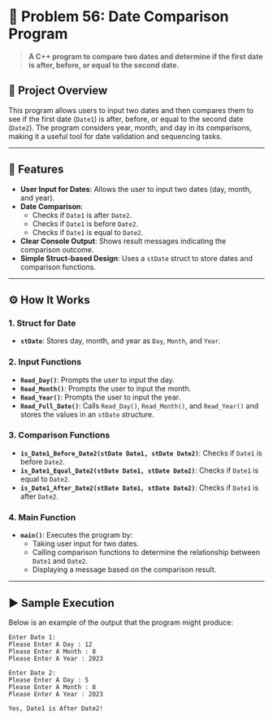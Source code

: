 # 📅 Problem 56: Date Comparison Program 

> **A C++ program to compare two dates and determine if the first date is after, before, or equal to the second date.**

## 📘 Project Overview
This program allows users to input two dates and then compares them to see if the first date (`Date1`) is after, before, or equal to the second date (`Date2`). The program considers year, month, and day in its comparisons, making it a useful tool for date validation and sequencing tasks.

---

## 🌟 Features
- **User Input for Dates**: Allows the user to input two dates (day, month, and year).
- **Date Comparison**:
  - Checks if `Date1` is after `Date2`.
  - Checks if `Date1` is before `Date2`.
  - Checks if `Date1` is equal to `Date2`.
- **Clear Console Output**: Shows result messages indicating the comparison outcome.
- **Simple Struct-based Design**: Uses a `stDate` struct to store dates and comparison functions.

---

## ⚙️ How It Works

### 1. Struct for Date
- **`stDate`**: Stores day, month, and year as `Day`, `Month`, and `Year`.

### 2. Input Functions
- **`Read_Day()`**: Prompts the user to input the day.
- **`Read_Month()`**: Prompts the user to input the month.
- **`Read_Year()`**: Prompts the user to input the year.
- **`Read_Full_Date()`**: Calls `Read_Day()`, `Read_Month()`, and `Read_Year()` and stores the values in an `stDate` structure.

### 3. Comparison Functions
- **`is_Date1_Before_Date2(stDate Date1, stDate Date2)`**: Checks if `Date1` is before `Date2`.
- **`is_Date1_Equal_Date2(stDate Date1, stDate Date2)`**: Checks if `Date1` is equal to `Date2`.
- **`is_Date1_After_Date2(stDate Date1, stDate Date2)`**: Checks if `Date1` is after `Date2`.

### 4. Main Function
- **`main()`**: Executes the program by:
  - Taking user input for two dates.
  - Calling comparison functions to determine the relationship between `Date1` and `Date2`.
  - Displaying a message based on the comparison result.

---

## ▶️ Sample Execution
Below is an example of the output that the program might produce:

```plaintext
Enter Date 1:
Please Enter A Day : 12
Please Enter A Month : 8
Please Enter A Year : 2023

Enter Date 2:
Please Enter A Day : 5
Please Enter A Month : 8
Please Enter A Year : 2023

Yes, Date1 is After Date2!
